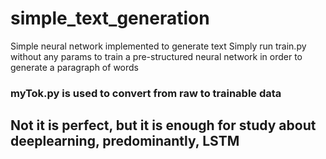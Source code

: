 # simple_text_generation

Simple neural network implemented to generate text
Simply run train.py without any params to train a pre-structured neural network in order to generate a paragraph of words
### myTok.py is used to convert from raw to trainable data
## Not it is perfect, but it is enough for study about deeplearning, predominantly, LSTM 
